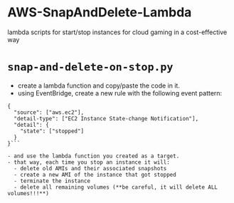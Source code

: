 # AWS-SnapAndDelete-Lambda
lambda scripts for start/stop instances for cloud gaming in a cost-effective way

# `snap-and-delete-on-stop.py`
- create a lambda function and copy/paste the code in it.
- using EventBridge, create a new rule with the following event pattern:

```
{
  "source": ["aws.ec2"],
  "detail-type": ["EC2 Instance State-change Notification"],
  "detail": {
    "state": ["stopped"]
  }
}```

- and use the lambda function you created as a target.
- that way, each time you stop an instance it will:
  - delete old AMIs and their associated snapshots
  - create a new AMI of the instance that got stopped
  - terminate the instance
  - delete all remaining volumes (**be careful, it will delete ALL volumes!!!**)